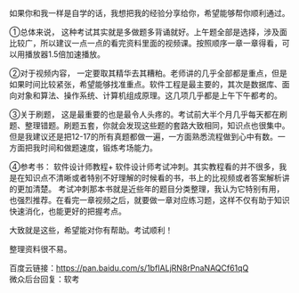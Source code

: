
如果你和我一样是自学的话，我想把我的经验分享给你，希望能够帮你顺利通过。

①总体来说，
这种考试其实就是多做题多背诵就好。上午题全部是选择，涉及面比较广，所以建议一点一点的看完资料里面的视频课。按照顺序一章一章得看，可以用播放器1.5倍加速播放。

②对于视频内容，
一定要取其精华去其糟粕。老师讲的几乎全部都是重点，但是如果时间比较紧张，希望能够找准重点。软件工程是最主要的，其次是数据库、面向对象和算法、操作系统、计算机组成原理。这几项几乎都是上午下午都考的。

③关于刷题，
这是最重要的也是最令人头疼的。考试前大半个月几乎每天都在刷题、整理错题。刷题五套，你就会发现这些题的套路大致相同，知识点也很集中。但是我建议还是把12-17的所有真题都做一遍，一方面熟悉流程做到心中有数。一方面把我时间和做题速度，锻炼考场能力。

④参考书：
软件设计师教程+ 软件设计师考试冲刺。其实教程看的并不很多，我是在知识点不清晰或者特别不好理解的时候看的书，书上的比视频或者答案解析讲的更加清楚。
考试冲刺那本书就是近些年的题目分类整理，我认为它特别有用，也强烈推荐。在看完一章视频之后，就要做一章对应练习题，这样不仅有助于知识快速消化，也能更好的把握考点。

大致就是这些，希望能对你有帮助。考试顺利！









整理资料很不易。

百度云链接：https://pan.baidu.com/s/1bfIALjRN8rPnaNAQCf61qQ  
微众后台回复：软考




